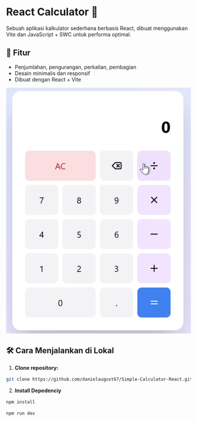# React Calculator 🔢

Sebuah aplikasi kalkulator sederhana berbasis React, dibuat menggunakan Vite dan JavaScript + SWC untuk performa optimal.

## 🚀 Fitur

- Penjumlahan, pengurangan, perkalian, pembagian
- Desain minimalis dan responsif
- Dibuat dengan React + Vite


<div align="center">
  <img src="./assets/demo.gif" alt="Demo" />
</div>


## 🛠️ Cara Menjalankan di Lokal

1. **Clone repository:**

```bash
git clone https://github.com/danielaugust67/Simple-Calculator-React.git
```
2. **Install Depedenciy**

```bash
npm install
```
```bash
npm run dev
```

